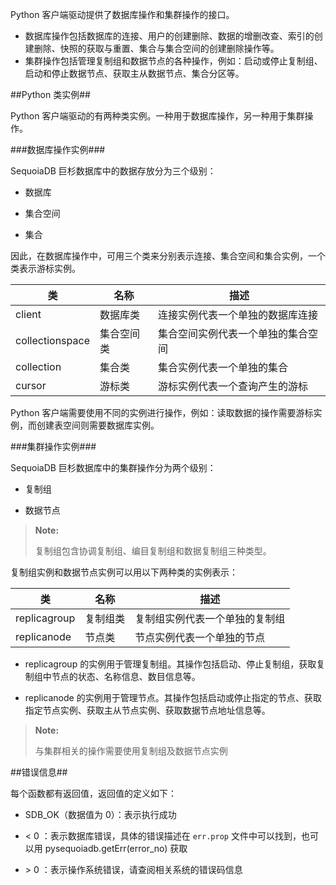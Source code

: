 
Python 客户端驱动提供了数据库操作和集群操作的接口。

- 数据库操作包括数据库的连接、用户的创建删除、数据的增删改查、索引的创建删除、快照的获取与重置、集合与集合空间的创建删除操作等。
- 集群操作包括管理复制组和数据节点的各种操作，例如：启动或停止复制组、启动和停止数据节点、获取主从数据节点、集合分区等。

##Python 类实例##

Python 客户端驱动的有两种类实例。一种用于数据库操作，另一种用于集群操作。

###数据库操作实例###

SequoiaDB 巨杉数据库中的数据存放分为三个级别：

- 数据库

- 集合空间

- 集合

因此，在数据库操作中，可用三个类来分别表示连接、集合空间和集合实例，一个类表示游标实例。

| 类              | 名称       | 描述                               |
| --------------- | ---------- | ---------------------------------- |
| client          | 数据库类   | 连接实例代表一个单独的数据库连接   |
| collectionspace | 集合空间类 | 集合空间实例代表一个单独的集合空间 |
| collection      | 集合类     | 集合实例代表一个单独的集合         |
| cursor          | 游标类     | 游标实例代表一个查询产生的游标     |

Python 客户端需要使用不同的实例进行操作，例如：读取数据的操作需要游标实例，而创建表空间则需要数据库实例。

###集群操作实例###

SequoiaDB 巨杉数据库中的集群操作分为两个级别：

- 复制组

- 数据节点

> **Note:**
>
> 复制组包含协调复制组、编目复制组和数据复制组三种类型。

复制组实例和数据节点实例可以用以下两种类的实例表示：

| 类           | 名称       | 描述                               |
| ------------ | ---------- | ---------------------------------- |
| replicagroup | 复制组类   | 复制组实例代表一个单独的复制组     |
| replicanode  | 节点类     | 节点实例代表一个单独的节点         |

- replicagroup 的实例用于管理复制组。其操作包括启动、停止复制组，获取复制组中节点的状态、名称信息、数目信息等。

- replicanode 的实例用于管理节点。其操作包括启动或停止指定的节点、获取指定节点实例、获取主从节点实例、获取数据节点地址信息等。

> **Note:**
>
> 与集群相关的操作需要使用复制组及数据节点实例

##错误信息##

每个函数都有返回值，返回值的定义如下：

- SDB_OK（数据值为 0）：表示执行成功

- < 0 ：表示数据库错误，具体的错误描述在 `err.prop` 文件中可以找到，也可以用 pysequoiadb.getErr(error_no) 获取

- \> 0 ：表示操作系统错误，请查阅相关系统的错误码信息
